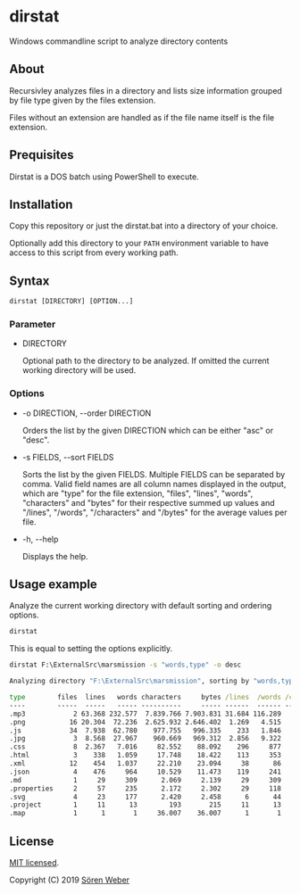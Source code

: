 # dirstat

Windows commandline script to analyze directory contents

## About

Recursivley analyzes files in a directory and lists size information grouped by file type given by the files extension.

Files without an extension are handled as if the file name itself is the file extension.

## Prequisites

Dirstat is a DOS batch using PowerShell to execute.

## Installation

Copy this repository or just the dirstat.bat into a directory of your choice.

Optionally add this directory to your `PATH` environment variable to have access to this script from every working path.

## Syntax

```bat
dirstat [DIRECTORY] [OPTION...]
```

### Parameter

- DIRECTORY

    Optional path to the directory to be analyzed. If omitted the current working directory will be used.

### Options

- -o DIRECTION, --order DIRECTION

    Orders the list by the given DIRECTION which can be either "asc" or "desc".
- -s FIELDS, --sort FIELDS

    Sorts the list by the given FIELDS. Multiple FIELDS can be separated by comma. Valid field names are all column names displayed in the output, which are "type" for the file extension, "files", "lines", "words", "characters" and "bytes" for their respective summed up values and "/lines", "/words", "/characters" and "/bytes" for the average values per file.
- -h, --help

    Displays the help.

## Usage example

Analyze the current working directory with default sorting and ordering options.

```bat
dirstat
```

This is equal to setting the options explicitly.

```bat
dirstat F:\ExternalSrc\marsmission -s "words,type" -o desc
```

```bat
Analyzing directory "F:\ExternalSrc\marsmission", sorting by "words,type" in "desc" order. This may take a while...

type        files  lines   words characters     bytes /lines  /words /characters    /bytes
----        -----  -----   ----- ----------     ----- ------  ------ -----------    ------
.mp3            2 63.368 232.577  7.839.766 7.903.831 31.684 116.289   3.919.883 3.951.916
.png           16 20.304  72.236  2.625.932 2.646.402  1.269   4.515     164.121   165.400
.js            34  7.938  62.780    977.755   996.335    233   1.846      28.758    29.304
.jpg            3  8.568  27.967    960.669   969.312  2.856   9.322     320.223   323.104
.css            8  2.367   7.016     82.552    88.092    296     877      10.319    11.012
.html           3    338   1.059     17.748    18.422    113     353       5.916     6.141
.xml           12    454   1.037     22.210    23.094     38      86       1.851     1.925
.json           4    476     964     10.529    11.473    119     241       2.632     2.868
.md             1     29     309      2.069     2.139     29     309       2.069     2.139
.properties     2     57     235      2.172     2.302     29     118       1.086     1.151
.svg            4     23     177      2.420     2.458      6      44         605       615
.project        1     11      13        193       215     11      13         193       215
.map            1      1       1     36.007    36.007      1       1      36.007    36.007
```

## License

[MIT licensed](https://en.wikipedia.org/wiki/MIT_License).

Copyright (C) 2019 [Sören Weber](https://soeren-weber.de)
